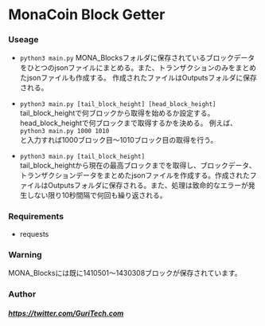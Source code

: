 # MonaCoin Block Getter  
### Useage
* `python3 main.py`
MONA_Blocksフォルダに保存されているブロックデータをひとつのjsonファイルにまとめる。また、トランザクションのみをまとめたjsonファイルも作成する。  作成されたファイルはOutputsフォルダに保存される。
  
* `python3 main.py [tail_block_height] [head_block_height]`  
tail_block_heightで何ブロックから取得を始めるか設定する。head_block_heightで何ブロックまで取得するかを決める。
例えば、
`python3 main.py 1000 1010`  
と入力すれば1000ブロック目〜1010ブロック目の取得を行う。  

* `python3 main.py [tail_block_height]`  
tail_block_heightから現在の最高ブロックまでを取得し、ブロックデータ、トランザクションデータをまとめたjsonファイルを作成する。作成されたファイルはOutputsフォルダに保存される。また、処理は致命的なエラーが発生しない限り10秒間隔で何回も繰り返される。

### Requirements
 * requests

### Warning
MONA_Blocksには既に1410501〜1430308ブロックが保存されています。

### Author
#####  https://twitter.com/GuriTech.com
